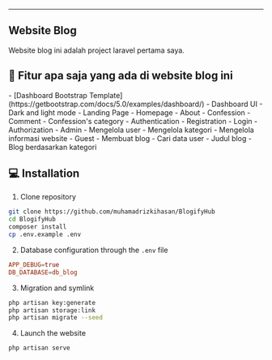 ---
<h2>Website Blog</h2>

Website blog ini adalah project laravel pertama saya.

<h2>🧐 Fitur apa saja yang ada di website blog ini</h2>
-   [Dashboard Bootstrap Template](https://getbootstrap.com/docs/5.0/examples/dashboard/)
    -   Dashboard UI
    -   Dark and light mode
-   Landing Page
    -   Homepage
    -   About
    -   Confession
    -   Comment
    -   Confession's category
-   Authentication
    -   Registration
    -   Login
-   Authorization
    -   Admin
        -   Mengelola user
        -   Mengelola kategori
        -   Mengelola informasi website 
    -   Guest
        -   Membuat blog
-   Cari data user
    -   Judul blog
    -   Blog berdasarkan kategori

<h2 id="installation">💻 Installation</h2>

1. Clone repository

```bash
git clone https://github.com/muhamadrizkihasan/BlogifyHub
cd BlogifyHub
composer install
cp .env.example .env
```

2. Database configuration through the `.env` file

```conf
APP_DEBUG=true
DB_DATABASE=db_blog
```

3. Migration and symlink

```bash
php artisan key:generate
php artisan storage:link
php artisan migrate --seed
```

4. Launch the website

```bash
php artisan serve
```